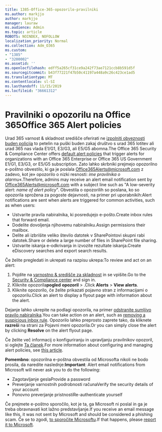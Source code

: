 ```yaml
---
title: 1385-Office-365-opozorilo-pravilniki
ms.author: markjjo
author: markjjo
manager: lauraw
ms.audience: Admin
ms.topic: article
ROBOTS: NOINDEX, NOFOLLOW
localization_priority: Normal
ms.collection: Adm_O365
ms.custom:
- "1385"
- "3200002"
ms.assetid: ''
ms.openlocfilehash: edff5a265cf31ce9a242f73ae7121ccb8b591d5f
ms.sourcegitcommit: b43f77221f47b50c41197a448a9c26c423ce1ad5
ms.translationtype: MT
ms.contentlocale: sl-SI
ms.lasthandoff: 11/15/2019
ms.locfileid: "36661312"
---
```

# <a name="office-365-alert-policies"></a><span data-ttu-id="2f318-102">Pravilniki o opozorilu na Office 365</span><span class="sxs-lookup"><span data-stu-id="2f318-102">Office 365 Alert policies</span></span>

<span data-ttu-id="2f318-103">Urad 365 varnost & skladnost središče oferirati ne [izpolniti obveznosti buden policija](https://docs.microsoft.com/office365/securitycompliance/alert-policies#default-alert-policies) to petelin na puški buden zakaj društvo s urad 365 lotitev ali urad 365 nas vlada E1/G1, E3/G3, ali E5/G5 abomna.</span><span class="sxs-lookup"><span data-stu-id="2f318-103">The Office 365 Security & Compliance Center offers [default alert policies](https://docs.microsoft.com/office365/securitycompliance/alert-policies#default-alert-policies) that trigger alerts for organizations with an Office 365 Enterprise or Office 365 US Government E1/G1, E3/G3, or E5/G5 subscription.</span></span> <span data-ttu-id="2f318-104">Zato lahko skrbniki prejmejo opozorilno e-poštno obvestilo, ki ga je poslala Office365Alerts@microsoft.com z zadevo, kot je» opozorilo o nizki resnosti: *ime pravilnika o alarmu*«.</span><span class="sxs-lookup"><span data-stu-id="2f318-104">Therefore, admins may receive an alert email notification sent by Office365Alerts@microsoft.com with a subject line such as "A low-severity alert: *name of alert policy*".</span></span> <span data-ttu-id="2f318-105">Obvestila o opozorilih so poslana, ko so opozorila sprožena za pogoste dejavnosti, na primer pri uporabnikih:</span><span class="sxs-lookup"><span data-stu-id="2f318-105">Alert notifications are sent when alerts are triggered for common activities, such as when users:</span></span>

- <span data-ttu-id="2f318-106">Ustvarite pravila nabiralnika, ki posredujejo e-pošto.</span><span class="sxs-lookup"><span data-stu-id="2f318-106">Create inbox rules that forward email.</span></span>
- <span data-ttu-id="2f318-107">Dodelite dovoljenja njihovemu nabiralniku.</span><span class="sxs-lookup"><span data-stu-id="2f318-107">Assign permissions their mailbox.</span></span>
- <span data-ttu-id="2f318-108">Delite ali izbrišite veliko število datotek v SharePointovi skupni rabi datotek.</span><span class="sxs-lookup"><span data-stu-id="2f318-108">Share or delete a large number of files in SharePoint file sharing.</span></span>
- <span data-ttu-id="2f318-109">Ustvarite iskanja e-odkrivanja in izvozite rezultate iskanja.</span><span class="sxs-lookup"><span data-stu-id="2f318-109">Create eDiscovery searches and export search results.</span></span>

<span data-ttu-id="2f318-110">Če želite pregledati in ukrepati na razpisu ukrepa:</span><span class="sxs-lookup"><span data-stu-id="2f318-110">To review and act on an alert:</span></span>

1. <span data-ttu-id="2f318-111">Pojdite na [varnostno & središče za skladnost](https://protection.office.com) in se vpišite.</span><span class="sxs-lookup"><span data-stu-id="2f318-111">Go to the [Security & Compliance center](https://protection.office.com) and sign in.</span></span>
2. <span data-ttu-id="2f318-112">Kliknite opozorila**pogled** **opozoril** > .</span><span class="sxs-lookup"><span data-stu-id="2f318-112">Click **Alerts** > **View alerts**.</span></span>
3. <span data-ttu-id="2f318-113">Kliknite opozorilo, če želite prikazati pojavno stran z informacijami o opozorilu.</span><span class="sxs-lookup"><span data-stu-id="2f318-113">Click an alert to display a flyout page with information about the alert.</span></span>

<span data-ttu-id="2f318-114">Dejanje lahko ukrepite na podlagi opozorila, na primer [odstranite sumljivo pravilo nabiralnika](https://docs.microsoft.com/office365/securitycompliance/responding-to-a-compromised-email-account).</span><span class="sxs-lookup"><span data-stu-id="2f318-114">You can take action on an alert, such as [removing a suspicious inbox rule](https://docs.microsoft.com/office365/securitycompliance/responding-to-a-compromised-email-account).</span></span> <span data-ttu-id="2f318-115">Opozorilo lahko preprosto zaprete tako, da kliknete **razreši** na strani za Pojavni meni opozorila.</span><span class="sxs-lookup"><span data-stu-id="2f318-115">Or you can simply close the alert by clicking **Resolve** on the alert flyout page.</span></span>

<span data-ttu-id="2f318-116">Če želite več informacij o konfiguriranju in upravljanju pravilnikov opozoril, si oglejte [Ta članek](https://docs.microsoft.com/office365/securitycompliance/alert-policies).</span><span class="sxs-lookup"><span data-stu-id="2f318-116">For more information about configuring and managing alert policies, see  [this article](https://docs.microsoft.com/office365/securitycompliance/alert-policies).</span></span>

<span data-ttu-id="2f318-117">**Pomembno**: opozorilna e-poštna obvestila od Microsofta nikoli ne bodo prosila, da naredite naslednje:</span><span class="sxs-lookup"><span data-stu-id="2f318-117">**Important**: Alert email notifications from Microsoft will never ask you to do the following:</span></span>

- <span data-ttu-id="2f318-118">Zagotavljanje gesla</span><span class="sxs-lookup"><span data-stu-id="2f318-118">Provide a password</span></span>
- <span data-ttu-id="2f318-119">Preverjanje varnostnih podrobnosti računa</span><span class="sxs-lookup"><span data-stu-id="2f318-119">Verify the security details of your account</span></span>
- <span data-ttu-id="2f318-120">Ponovno preverjanje pristnosti</span><span class="sxs-lookup"><span data-stu-id="2f318-120">Re-authenticate yourself</span></span>

<span data-ttu-id="2f318-121">Če prejmete e-poštno sporočilo, kot je ta, ga Microsoft ni poslal in ga je treba obravnavati kot lažno predstavljanje.</span><span class="sxs-lookup"><span data-stu-id="2f318-121">If you receive an email message like this, it was not sent by Microsoft and should be considered a phishing scam.</span></span> <span data-ttu-id="2f318-122">Če se to zgodi, [to sporočite Microsoftu](https://docs.microsoft.com/office365/SecurityCompliance/report-junk-email-and-phishing-scams-in-outlook-on-the-web-eop).</span><span class="sxs-lookup"><span data-stu-id="2f318-122">If that happens, please [report it to Microsoft](https://docs.microsoft.com/office365/SecurityCompliance/report-junk-email-and-phishing-scams-in-outlook-on-the-web-eop).</span></span>